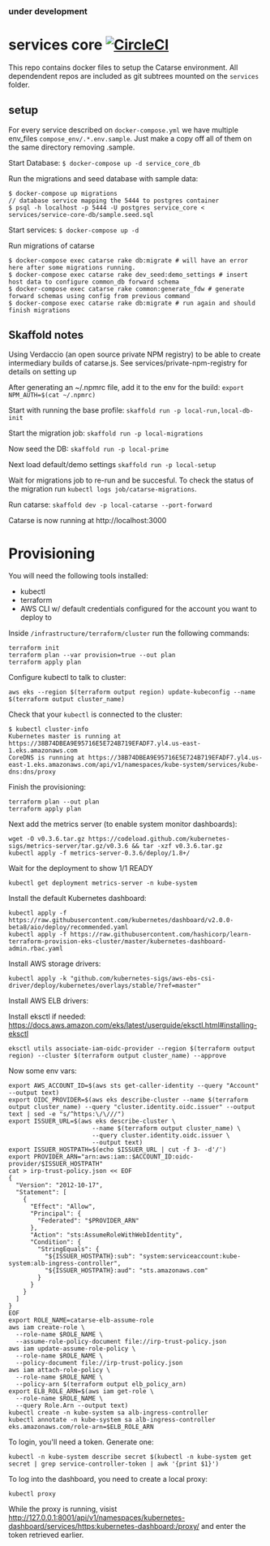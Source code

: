 ### under development

# services core [![CircleCI](https://circleci.com/gh/common-group/services-core.svg?style=svg)](https://circleci.com/gh/common-group/services-core)
This repo contains docker files to setup the Catarse environment. All dependendent repos are included as git subtrees mounted on the ```services``` folder.

## setup
For every service described on `docker-compose.yml` we have multiple env_files `compose_env/.*.env.sample`. Just make a copy off all of them on the same directory removing .sample.

Start Database:
`$ docker-compose up -d service_core_db`

Run the migrations and seed database with sample data:
```
$ docker-compose up migrations
// database service mapping the 5444 to postgres container
$ psql -h localhost -p 5444 -U postgres service_core < services/service-core-db/sample.seed.sql
```


Start services:
`$ docker-compose up -d`

Run migrations of catarse
```
$ docker-compose exec catarse rake db:migrate # will have an error here after some migrations running.
$ docker-compose exec catarse rake dev_seed:demo_settings # insert host data to configure common_db forward schema
$ docker-compose exec catarse rake common:generate_fdw # generate forward schemas using config from previous command
$ docker-compose exec catarse rake db:migrate # run again and should finish migrations
```

## Skaffold notes

Using Verdaccio (an open source private NPM registry) to be able to create intermediary builds of catarse.js. See services/private-npm-registry for details on setting up

After generating an ~/.npmrc file, add it to the env for the build:
`export NPM_AUTH=$(cat ~/.npmrc)`

Start with running the base profile:
`skaffold run -p local-run,local-db-init`

Start the migration job:
`skaffold run -p local-migrations`

Now seed the DB:
`skaffold run -p local-prime`

Next load default/demo settings
`skaffold run -p local-setup`

Wait for migrations job to re-run and be succesful. To check the status of the migration run `kubectl logs job/catarse-migrations`. 

Run catarse:
`skaffold dev -p local-catarse --port-forward`

Catarse is now running at http://localhost:3000

# Provisioning

You will need the following tools installed:
 - kubectl
 - terraform
 - AWS CLI w/ default credentials configured for the account you want to deploy to

Inside `/infrastructure/terraform/cluster` run the following commands:

```
terraform init
terraform plan --var provision=true --out plan
terraform apply plan
```

Configure kubectl to talk to cluster:

```
aws eks --region $(terraform output region) update-kubeconfig --name $(terraform output cluster_name)
```

Check that your `kubectl` is connected to the cluster:

```
$ kubectl cluster-info
Kubernetes master is running at https://38B74DBEA9E95716E5E724B719EFADF7.yl4.us-east-1.eks.amazonaws.com
CoreDNS is running at https://38B74DBEA9E95716E5E724B719EFADF7.yl4.us-east-1.eks.amazonaws.com/api/v1/namespaces/kube-system/services/kube-dns:dns/proxy
```

Finish the provisioning:

```
terraform plan --out plan
terraform apply plan
```

Next add the metrics server (to enable system monitor dashboards):

```
wget -O v0.3.6.tar.gz https://codeload.github.com/kubernetes-sigs/metrics-server/tar.gz/v0.3.6 && tar -xzf v0.3.6.tar.gz
kubectl apply -f metrics-server-0.3.6/deploy/1.8+/
```

Wait for the deployment to show 1/1 READY

```
kubectl get deployment metrics-server -n kube-system
```

Install the default Kubernetes dashboard:

```
kubectl apply -f https://raw.githubusercontent.com/kubernetes/dashboard/v2.0.0-beta8/aio/deploy/recommended.yaml
kubectl apply -f https://raw.githubusercontent.com/hashicorp/learn-terraform-provision-eks-cluster/master/kubernetes-dashboard-admin.rbac.yaml
```

Install AWS storage drivers:

```
kubectl apply -k "github.com/kubernetes-sigs/aws-ebs-csi-driver/deploy/kubernetes/overlays/stable/?ref=master"
```

Install AWS ELB drivers:

Install eksctl if needed: https://docs.aws.amazon.com/eks/latest/userguide/eksctl.html#installing-eksctl

```
eksctl utils associate-iam-oidc-provider --region $(terraform output region) --cluster $(terraform output cluster_name) --approve
```

Now some env vars:
```
export AWS_ACCOUNT_ID=$(aws sts get-caller-identity --query "Account" --output text)
export OIDC_PROVIDER=$(aws eks describe-cluster --name $(terraform output cluster_name) --query "cluster.identity.oidc.issuer" --output text | sed -e "s/^https:\/\///")
export ISSUER_URL=$(aws eks describe-cluster \
                       --name $(terraform output cluster_name) \
                       --query cluster.identity.oidc.issuer \
                       --output text)
export ISSUER_HOSTPATH=$(echo $ISSUER_URL | cut -f 3- -d'/')
export PROVIDER_ARN="arn:aws:iam::$ACCOUNT_ID:oidc-provider/$ISSUER_HOSTPATH"
cat > irp-trust-policy.json << EOF
{
  "Version": "2012-10-17",
  "Statement": [
    {
      "Effect": "Allow",
      "Principal": {
        "Federated": "$PROVIDER_ARN"
      },
      "Action": "sts:AssumeRoleWithWebIdentity",
      "Condition": {
        "StringEquals": {
          "${ISSUER_HOSTPATH}:sub": "system:serviceaccount:kube-system:alb-ingress-controller",
          "${ISSUER_HOSTPATH}:aud": "sts.amazonaws.com"
        }
      }
    }
  ]
}
EOF
export ROLE_NAME=catarse-elb-assume-role
aws iam create-role \
  --role-name $ROLE_NAME \
  --assume-role-policy-document file://irp-trust-policy.json
aws iam update-assume-role-policy \
  --role-name $ROLE_NAME \
  --policy-document file://irp-trust-policy.json
aws iam attach-role-policy \
  --role-name $ROLE_NAME \
  --policy-arn $(terraform output elb_policy_arn)
export ELB_ROLE_ARN=$(aws iam get-role \
  --role-name $ROLE_NAME \
  --query Role.Arn --output text)
kubectl create -n kube-system sa alb-ingress-controller
kubectl annotate -n kube-system sa alb-ingress-controller eks.amazonaws.com/role-arn=$ELB_ROLE_ARN
```

To login, you'll need a token. Generate one:

```
kubectl -n kube-system describe secret $(kubectl -n kube-system get secret | grep service-controller-token | awk '{print $1}')
```

To log into the dashboard, you need to create a local proxy:

```
kubectl proxy
```

While the proxy is running, visist http://127.0.0.1:8001/api/v1/namespaces/kubernetes-dashboard/services/https:kubernetes-dashboard:/proxy/ and enter the token retrieved earlier.
